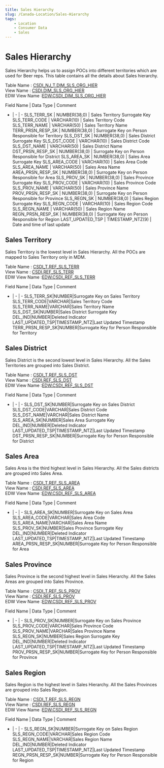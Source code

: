 ```yaml
---
title: Sales Hierarchy
slug: /Canada-Location/Sales-Hierarchy
tags:
    - Location
    - Consumer Data
    - Sales
---
```

# Sales Hierarchy
Sales Hierarchy helps us to assign POCs into different territories which are used for Beer reps.
This table contains all the details about Sales hierarchy.

Table Name : [CSDI_NJ_T.DIM_SLS_ORG_HIER](https://app.snowflake.com/east-us-2.azure/abinbev_naz/data/databases/ABI_WH/schemas/CSDI_NJ_T/table/DIM_SLS_ORG_HIER)<br/>
View Name : [CSDI.DIM_SLS_ORG_HIER](https://app.snowflake.com/east-us-2.azure/abinbev_naz/data/databases/ABI_WH/schemas/CSDI/view/DIM_SLS_ORG_HIER)<br/>
EDW View Name :[EDW.CSDI_DIM_SLS_ORG_HIER](https://app.snowflake.com/east-us-2.azure/abinbev_naz/data/databases/ABI_WH/schemas/EDW/view/CSDI_DIM_SLS_ORG_HIER)<br/>


Field Name	|	Data Type	|	Comment
-	|	-	|	-
SLS_TERR_SK	|	NUMBER(38,0)	|	Sales Territory Surrogate Key
SLS_TERR_CODE	|	VARCHAR(10)	|	Sales Territory Code
SLS_TERR_NAME	|	VARCHAR(50)	|	Sales Territory Name
TERR_PRSN_RESP_SK	|	NUMBER(38,0)	|	Surrogate Key on Person Responsible for Territory
SLS_DST_SK	|	NUMBER(38,0)	|	Sales District Surrogate Key
SLS_DST_CODE	|	VARCHAR(10)	|	Sales District Code
SLS_DST_NAME	|	VARCHAR(50)	|	Sales District Name
DST_PRSN_RESP_SK	|	NUMBER(38,0)	|	Surrogate Key on Person Responsible for District
SLS_AREA_SK	|	NUMBER(38,0)	|	Sales Area Surrogate Key
SLS_AREA_CODE	|	VARCHAR(10)	|	Sales Area Code
SLS_AREA_NAME	|	VARCHAR(50)	|	Sales Area Name
AREA_PRSN_RESP_SK	|	NUMBER(38,0)	|	Surrogate Key on Person Responsible for Area
SLS_PROV_SK	|	NUMBER(38,0)	|	Sales Province Surrogate Key
SLS_PROV_CODE	|	VARCHAR(10)	|	Sales Province Code
SLS_PROV_NAME	|	VARCHAR(50)	|	Sales Province Name
PROV_PRSN_RESP_SK	|	NUMBER(38,0)	|	Surrogate Key on Person Responsible for Province
SLS_REGN_SK	|	NUMBER(38,0)	|	Sales Region Surrogate Key
SLS_REGN_CODE	|	VARCHAR(10)	|	Sales Region Code
SLS_REGN_NAME	|	VARCHAR(50)	|	Sales Region Name
REGN_PRSN_RESP_SK	|	NUMBER(38,0)	|	Surrogate Key on Person Responsible for Region
LAST_UPDATED_TSP	|	TIMESTAMP_NTZ(9)	|	Date and time of last update


## Sales Territory

Sales Territory is the lowest level in Sales Hierarchy. All the POCs are mapped to Sales Territory only in MDM.

Table Name : [CSDI_T.REF_SLS_TERR](https://app.snowflake.com/east-us-2.azure/abinbev_naz/data/databases/ABI_WH/schemas/CSDI_T/table/REF_SLS_TERR)<br/>
View Name : [CSDI.REF_SLS_TERR](https://app.snowflake.com/east-us-2.azure/abinbev_naz/data/databases/ABI_WH/schemas/CSDI/view/REF_SLS_TERR)<br/>
EDW View Name :[EDW.CSDI_REF_SLS_TERR](https://app.snowflake.com/east-us-2.azure/abinbev_naz/data/databases/ABI_WH/schemas/EDW/view/CSDI_REF_SLS_TERR)<br/>

Field Name	|	Data Type	|	Comment
-	|	-	|	-
SLS_TERR_SK|NUMBER|Surrogate Key on Sales Territory
SLS_TERR_CODE|VARCHAR|Sales Territory Code
SLS_TERR_NAME|VARCHAR|Sales Territory Name
SLS_DST_SK|NUMBER|Sales District Surrogate Key
DEL_IND|NUMBER|Deleted Indicator
LAST_UPDATED_TSP|TIMESTAMP_NTZ|Last Updated Timestamp
TERR_PRSN_RESP_SK|NUMBER|Surrogate Key for Person Responsible for Territory




## Sales District

Sales District is the second lowest level in Sales Hierarchy. All the Sales Territories are grouped into Sales District.

Table Name : [CSDI_T.REF_SLS_DST](https://app.snowflake.com/east-us-2.azure/abinbev_naz/data/databases/ABI_WH/schemas/CSDI_T/table/REF_SLS_DST)<br/>
View Name : [CSDI.REF_SLS_DST](https://app.snowflake.com/east-us-2.azure/abinbev_naz/data/databases/ABI_WH/schemas/CSDI/view/REF_SLS_DST)<br/>
EDW View Name :[EDW.CSDI_REF_SLS_DST](https://app.snowflake.com/east-us-2.azure/abinbev_naz/data/databases/ABI_WH/schemas/EDW/view/CSDI_REF_SLS_DST)<br/>

Field Name	|	Data Type	|	Comment
-	|	-	|	-
SLS_DST_SK|NUMBER|Surrogate Key on Sales District
SLS_DST_CODE|VARCHAR|Sales District Code
SLS_DST_NAME|VARCHAR|Sales District Name
SLS_AREA_SK|NUMBER|Sales Area Surrogate Key
DEL_IND|NUMBER|Deleted Indicator
LAST_UPDATED_TSP|TIMESTAMP_NTZ|Last Updated Timestamp
DST_PRSN_RESP_SK|NUMBER|Surrogate Key for Person Responsible for District





## Sales Area

Sales Area is the third highest level in Sales Hierarchy. All the Sales districts are grouped into Sales  Area.

Table Name : [CSDI_T.REF_SLS_AREA](https://app.snowflake.com/east-us-2.azure/abinbev_naz/data/databases/ABI_WH/schemas/CSDI_T/table/REF_SLS_AREA)<br/>
View Name : [CSDI.REF_SLS_AREA](https://app.snowflake.com/east-us-2.azure/abinbev_naz/data/databases/ABI_WH/schemas/CSDI/view/REF_SLS_AREA)<br/>
EDW View Name :[EDW.CSDI_REF_SLS_AREA](https://app.snowflake.com/east-us-2.azure/abinbev_naz/data/databases/ABI_WH/schemas/EDW/view/CSDI_REF_SLS_AREA)<br/>

Field Name	|	Data Type	|	Comment
-	|	-	|	-
SLS_AREA_SK|NUMBER|Surrogate Key on Sales Area
SLS_AREA_CODE|VARCHAR|Sales Area Code
SLS_AREA_NAME|VARCHAR|Sales Area Name
SLS_PROV_SK|NUMBER|Sales Province Surrogate Key
DEL_IND|NUMBER|Deleted Indicator
LAST_UPDATED_TSP|TIMESTAMP_NTZ|Last Updated Timestamp
AREA_PRSN_RESP_SK|NUMBER|Surrogate Key for Person Responsible for Area




## Sales Province

Sales Province is the second highest level in Sales Hierarchy. All the Sales Areas are grouped into Sales Province.

Table Name : [CSDI_T.REF_SLS_PROV](https://app.snowflake.com/east-us-2.azure/abinbev_naz/data/databases/ABI_WH/schemas/CSDI_T/table/REF_SLS_PROV)<br/>
View Name : [CSDI.REF_SLS_PROV](https://app.snowflake.com/east-us-2.azure/abinbev_naz/data/databases/ABI_WH/schemas/CSDI/view/REF_SLS_PROV)<br/>
EDW View Name :[EDW.CSDI_REF_SLS_PROV](https://app.snowflake.com/east-us-2.azure/abinbev_naz/data/databases/ABI_WH/schemas/EDW/view/CSDI_REF_SLS_PROV)<br/>

Field Name	|	Data Type	|	Comment
-	|	-	|	-
SLS_PROV_SK|NUMBER|Surrogate Key on Sales Province
SLS_PROV_CODE|VARCHAR|Sales Province Code
SLS_PROV_NAME|VARCHAR|Sales Province Name
SLS_REGN_SK|NUMBER|Sales Region Surrogate Key
DEL_IND|NUMBER|Deleted Indicator
LAST_UPDATED_TSP|TIMESTAMP_NTZ|Last Updated Timestamp
PROV_PRSN_RESP_SK|NUMBER|Surrogate Key for Person Responsible for Province


 

## Sales Region

Sales Region is the highest level in Sales Hierarchy. All the Sales Provinces are grouped into Sales Region.

Table Name : [CSDI_T.REF_SLS_REGN](https://app.snowflake.com/east-us-2.azure/abinbev_naz/data/databases/ABI_WH/schemas/CSDI_T/table/REF_SLS_REGN)<br/>
View Name : [CSDI.REF_SLS_REGN](https://app.snowflake.com/east-us-2.azure/abinbev_naz/data/databases/ABI_WH/schemas/CSDI/view/REF_SLS_REGN)<br/>
EDW View Name :[EDW.CSDI_REF_SLS_REGN](https://app.snowflake.com/east-us-2.azure/abinbev_naz/data/databases/ABI_WH/schemas/EDW/view/CSDI_REF_SLS_REGN)<br/>

Field Name	|	Data Type	|	Comment
-	|	-	|	-
SLS_REGN_SK|NUMBER|Surrogate Key on Sales Region
SLS_REGN_CODE|VARCHAR|Sales Region Code
SLS_REGN_NAME|VARCHAR|Sales Region Name
DEL_IND|NUMBER|Deleted Indicator
LAST_UPDATED_TSP|TIMESTAMP_NTZ|Last Updated Timestamp
REGN_PRSN_RESP_SK|NUMBER|Surrogate Key for Person Responsible for Region
